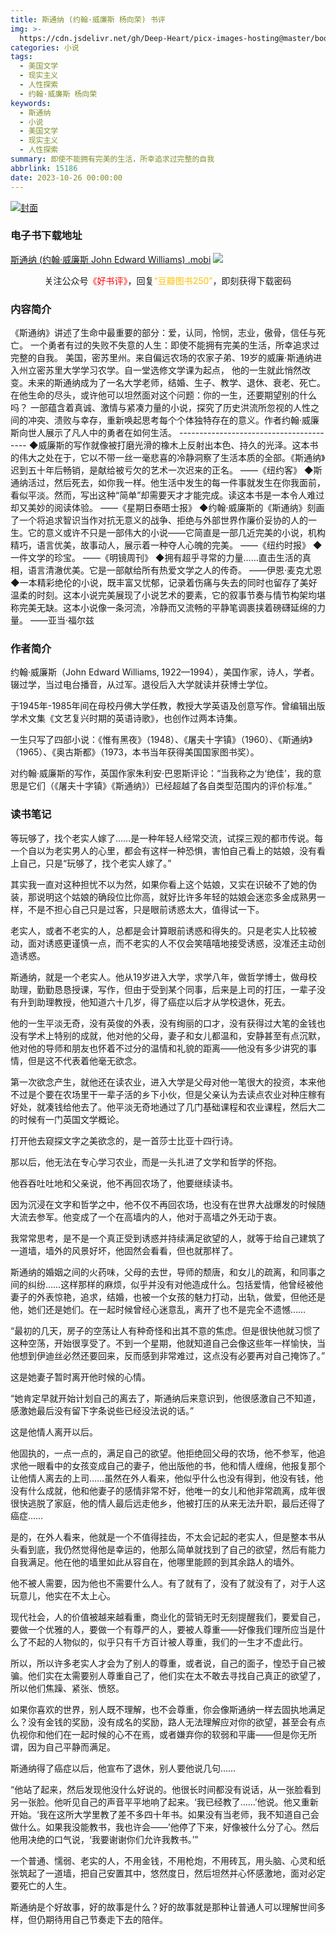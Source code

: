 ```yaml
---
title: 斯通纳 (约翰·威廉斯 杨向荣) 书评
img: >-
  https://cdn.jsdelivr.net/gh/Deep-Heart/picx-images-hosting@master/boomments/斯通纳.1ubkl62umdts.webp
categories: 小说
tags:
  - 美国文学
  - 现实主义
  - 人性探索
  - 约翰·威廉斯 杨向荣
keywords:
  - 斯通纳
  - 小说
  - 美国文学
  - 现实主义
  - 人性探索
summary: 即使不能拥有完美的生活，所幸追求过完整的自我
abbrlink: 15186
date: 2023-10-26 00:00:00
---
```


[![封面](https://cdn.jsdelivr.net/gh/Deep-Heart/picx-images-hosting@master/boomments/斯通纳.1ubkl62umdts.webp)]()
### 电子书下载地址
[斯通纳 (约翰·威廉斯 John Edward Williams) .mobi](https://url57.ctfile.com/f/23765157-960783759-2d45f8)
![](https://cdn.jsdelivr.net/gh/Deep-Heart/picx-images-hosting@master/WeChat/wechat_mp_large.6xheshb4rok0.webp)
<center>关注公众号<font color="#ff0000">《好书评》</font>，回复<font color="#ffc000">“豆瓣图书250”</font>，即刻获得下载密码</center>

### 内容简介
《斯通纳》讲述了生命中最重要的部分：爱，认同，怜悯，志业，傲骨，信任与死亡。    一个勇者有过的失败不失意的人生：即使不能拥有完美的生活，所幸追求过完整的自我。    美国，密苏里州。来自偏远农场的农家子弟、19岁的威廉·斯通纳进入州立密苏里大学学习农学。自一堂选修文学课为起点， 他的一生就此悄然改变。未来的斯通纳成为了一名大学老师，结婚、生子、教学、退休、衰老、死亡。在他生命的尽头，或许他可以坦然面对这个问题：你的一生，还要期望别的什么吗？    一部蕴含着真诚、激情与紧凑力量的小说，探究了历史洪流所忽视的人性之间的冲突、溃败与幸存，重新唤起思考每个个体独特存在的意义。作者约翰·威廉斯向世人展示了凡人中的勇者在如何生活。    ----------------------------------------    ◆威廉斯的写作就像被打磨光滑的橡木上反射出本色、持久的光泽。这本书的伟大之处在于，它以不带一丝一毫悲喜的冷静洞察了生活本质的全部。《斯通纳》迟到五十年后畅销，是献给被亏欠的艺术一次迟来的正名。 ——《纽约客》    ◆斯通纳活过，然后死去，如你我一样。他生活中发生的每一件事就发生在你我面前，看似平淡。然而，写出这种“简单”却需要天才才能完成。读这本书是一本令人难过却又美妙的阅读体验。 ——《星期日泰晤士报》    ◆约翰·威廉斯的《斯通纳》刻画了一个将追求智识当作对抗无意义的战争、拒绝与外部世界作廉价妥协的人的一生。它的意义或许不只是一部伟大的小说——它简直是一部几近完美的小说，机构精巧，语言优美，故事动人，展示着一种夺人心魄的完美。 ——《纽约时报》    ◆一件文学的珍宝。 ——《明镜周刊》    ◆拥有超乎寻常的力量……直击生活的真相，语言清澈优美。它是一部献给所有热爱文学之人的传奇。 ——伊恩·麦克尤恩    ◆一本精彩绝伦的小说，既丰富又忧郁，记录着伤痛与失去的同时也留存了美好温柔的时刻。这本小说完美展现了小说艺术的要素，它的叙事节奏与情节构架均堪称完美无缺。这本小说像一条河流，冷静而又流畅的平静笔调裹挟着磅礴延绵的力量。 ——亚当·福尔兹

### 作者简介
约翰·威廉斯（John Edward Williams, 1922—1994），美国作家，诗人，学者。辍过学，当过电台播音，从过军。退役后入大学就读并获博士学位。

于1945年-1985年间在母校丹佛大学任教，教授大学英语及创意写作。曾编辑出版学术文集《文艺复兴时期的英语诗歌》，也创作过两本诗集。

一生只写了四部小说：《惟有黑夜》（1948）、《屠夫十字镇》（1960）、《斯通纳》（1965）、《奥古斯都》（1973，本书当年获得美国国家图书奖）。

对约翰·威廉斯的写作，英国作家朱利安·巴恩斯评论：“当我称之为‘绝佳’，我的意思是它们（《屠夫十字镇》《斯通纳》）已经超越了各自类型范围内的评价标准。”

### 读书笔记
等玩够了，找个老实人嫁了……是一种年轻人经常交流，试探三观的都市传说。每一个自以为老实男人的心里，都会有这样一种恐惧，害怕自己看上的姑娘，没有看上自己，只是“玩够了，找个老实人嫁了。”

其实我一直对这种担忧不以为然，如果你看上这个姑娘，又实在识破不了她的伪装，那说明这个姑娘的确段位比你高，就好比许多年轻的姑娘会迷恋多金成熟男一样，不是不担心自己只是过客，只是眼前诱惑太大，值得试一下。

老实人，或者不老实的人，总都是会计算眼前诱惑和得失的。只是老实人比较被动，面对诱惑更谨慎一点，而不老实的人不仅会笑嘻嘻地接受诱惑，没准还主动创造诱惑。

斯通纳，就是一个老实人。他从19岁进入大学，求学八年，做哲学博士，做母校助理，勤勤恳恳授课，写作，但由于受到某个同事，后来是上司的打压，一辈子没有升到助理教授，他知道六十几岁，得了癌症以后才从学校退休，死去。

他的一生平淡无奇，没有英俊的外表，没有绚丽的口才，没有获得过大笔的金钱也没有学术上特别的成就，他对他的父母，妻子和女儿都温和，安静甚至有点沉默，他对他的导师和朋友也怀着不过分的温情和礼貌的距离——他没有多少讲究的事情，但是这不代表着他毫无欲念。

第一次欲念产生，就他还在读农业，进入大学是父母对他一笔很大的投资，本来他不过是个要在农场里干一辈子活的乡下小伙，但是父亲认为去读点农业对种庄稼有好处，就凑钱给他去了。他平淡无奇地通过了几门基础课程和农业课程，然后大二的时候有一门英国文学概论。

打开他去窥探文字之美欲念的，是一首莎士比亚十四行诗。

那以后，他无法在专心学习农业，而是一头扎进了文学和哲学的怀抱。

他吞吞吐吐地和父亲说，他不再回农场了，他要继续读书。

因为沉浸在文字和哲学之中，他不仅不再回农场，也没有在世界大战爆发的时候随大流去参军。他变成了一个在高墙内的人，他对于高墙之外无动于衷。

我常常思考，是不是一个真正受到诱惑并持续满足欲望的人，就等于给自己建筑了一道墙，墙外的风景好坏，他固然会看看，但也就那样了。

斯通纳的婚姻之间的火药味，父母的去世，导师的颓唐，和女儿的疏离，和同事之间的纠纷……这样那样的麻烦，似乎并没有对他造成什么。包括爱情，他曾经被他妻子的外表惊艳，追求，结婚，也被一个女孩的魅力打动，出轨，做爱，但他还是他，她们还是她们。在一起时候曾经心迷意乱，离开了也不是完全不遗憾……

“最初的几天，房子的空荡让人有种奇怪和出其不意的焦虑。但是很快他就习惯了这种空荡，开始很享受了。不到一个星期，他就知道自己会像这些年一样愉快，当他想到伊迪丝必然还要回来，反而感到非常难过，这点没有必要再对自己掩饰了。”

这是她妻子暂时离开他时候的心情。

“她肯定早就开始计划自己的离去了，斯通纳后来意识到，他很感激自己不知道，感激她最后没有留下字条说些已经没法说的话。”

这是他情人离开以后。

他固执的，一点一点的，满足自己的欲望。他拒绝回父母的农场，他不参军，他追求他一眼看中的女孩变成自己的妻子，他出版他的书，他和情人缠绵，他报复那个让他情人离去的上司……虽然在外人看来，他似乎什么也没有得到，他没有钱，他没有什么成就，他和他妻子的感情非常不好，他唯一的女儿和他非常疏离，成年很很快逃脱了家庭，他的情人最后远走他乡，他被打压的从来无法升职，最后还得了癌症……

是的，在外人看来，他就是一个不值得挂齿，不太会记起的老实人，但是整本书从头看到底，我仍然觉得他是幸运的，他那么简单就找到了自己的欲望，然后有能力自我满足。他在他的墙里如此从容自在，他哪里能顾的到其余路人的墙外。

他不被人需要，因为他也不需要什么人。有了就有了，没有了就没有了，对于人这玩意儿，他实在不太上心。

现代社会，人的价值被越来越看重，商业化的营销无时无刻提醒我们，要爱自己，要做一个优雅的人，要做一个有尊严的人，要被人尊重——好像我们理所应当是什么了不起的人物似的，似乎只有千方百计被人尊重，我们的一生才不虚此行。

所以，所以许多老实人才会为了别人的尊重，或者说，自己的面子，惶恐于自己被骗。他们实在太需要别人尊重自己了，他们实在太不敢去寻找自己真正的欲望了，所以他们焦躁、紧张、愤怒。

如果你喜欢的世界，别人既不理解，也不会尊重，你会像斯通纳一样去固执地满足么？没有金钱的奖励，没有成名的奖励，路人无法理解应对你的欲望，甚至会有点仇视你和他们在一起时候的心不在焉，或者嫌弃你的软弱和平庸——但是你无所谓，因为自己平静而满足。

斯通纳得了癌症以后，他宣布了退休，别人要他说几句……

“他站了起来，然后发现他没什么好说的。他很长时间都没有说话，从一张脸看到另一张脸。他听见自己的声音平平地响了起来。‘我已经教了……’他说。他又重新开始。‘我在这所大学里教了差不多四十年书。如果没有当老师，我不知道自己会做什么。如果我没能教书，我也许会——’他停了下来，好像被什么分了心。然后他用决绝的口气说，‘我要谢谢你们允许我教书。’”

一个普通、懦弱、老实的人，不用金钱，不用枪炮，不用砖瓦，用头脑、心灵和纸张筑起了一道墙，把自己安置其中，悠然度日，然后坦然并心怀感激地，面对必定要死亡的人生。

斯通纳是个好故事，好的故事是什么？好的故事就是那种让普通人可以理解世间多样，但仍期待用自己节奏走下去的陪伴。
